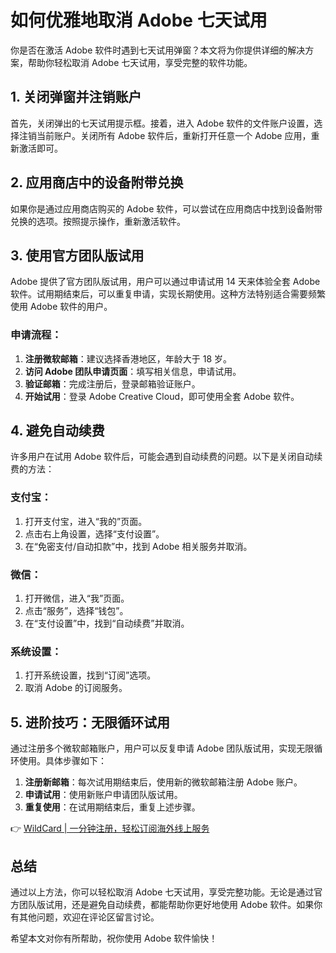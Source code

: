 # 如何优雅地取消 Adobe 七天试用

你是否在激活 Adobe 软件时遇到七天试用弹窗？本文将为你提供详细的解决方案，帮助你轻松取消 Adobe 七天试用，享受完整的软件功能。

## 1. 关闭弹窗并注销账户

首先，关闭弹出的七天试用提示框。接着，进入 Adobe 软件的文件账户设置，选择注销当前账户。关闭所有 Adobe 软件后，重新打开任意一个 Adobe 应用，重新激活即可。

## 2. 应用商店中的设备附带兑换

如果你是通过应用商店购买的 Adobe 软件，可以尝试在应用商店中找到设备附带兑换的选项。按照提示操作，重新激活软件。

## 3. 使用官方团队版试用

Adobe 提供了官方团队版试用，用户可以通过申请试用 14 天来体验全套 Adobe 软件。试用期结束后，可以重复申请，实现长期使用。这种方法特别适合需要频繁使用 Adobe 软件的用户。

### 申请流程：
1. **注册微软邮箱**：建议选择香港地区，年龄大于 18 岁。
2. **访问 Adobe 团队申请页面**：填写相关信息，申请试用。
3. **验证邮箱**：完成注册后，登录邮箱验证账户。
4. **开始试用**：登录 Adobe Creative Cloud，即可使用全套 Adobe 软件。

## 4. 避免自动续费

许多用户在试用 Adobe 软件后，可能会遇到自动续费的问题。以下是关闭自动续费的方法：

### 支付宝：
1. 打开支付宝，进入“我的”页面。
2. 点击右上角设置，选择“支付设置”。
3. 在“免密支付/自动扣款”中，找到 Adobe 相关服务并取消。

### 微信：
1. 打开微信，进入“我”页面。
2. 点击“服务”，选择“钱包”。
3. 在“支付设置”中，找到“自动续费”并取消。

### 系统设置：
1. 打开系统设置，找到“订阅”选项。
2. 取消 Adobe 的订阅服务。

## 5. 进阶技巧：无限循环试用

通过注册多个微软邮箱账户，用户可以反复申请 Adobe 团队版试用，实现无限循环使用。具体步骤如下：

1. **注册新邮箱**：每次试用期结束后，使用新的微软邮箱注册 Adobe 账户。
2. **申请试用**：使用新账户申请团队版试用。
3. **重复使用**：在试用期结束后，重复上述步骤。

👉 [WildCard | 一分钟注册，轻松订阅海外线上服务](https://bbtdd.com/WildCard)

## 总结

通过以上方法，你可以轻松取消 Adobe 七天试用，享受完整功能。无论是通过官方团队版试用，还是避免自动续费，都能帮助你更好地使用 Adobe 软件。如果你有其他问题，欢迎在评论区留言讨论。

希望本文对你有所帮助，祝你使用 Adobe 软件愉快！